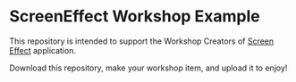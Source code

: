 # ScreenEffect Workshop Example
This repository is intended to support the Workshop Creators of [Screen Effect](https://store.steampowered.com/app/2827410/Screen_Effect) application.

Download this repository, make your workshop item, and upload it to enjoy!
